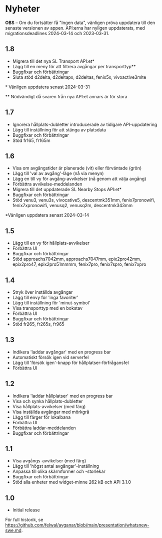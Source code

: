 # Nyheter

**OBS** – Om du fortsätter få "Ingen data", vänligen pröva uppdatera till den senaste versionen av appen. API:erna har nyligen uppdaterats, med migrationsdeadlines 2024-03-14 och 2023-03-31.

## 1.8

- Migrera till det nya SL Transport API:et*
- Lägg till en meny för att filtrera avgångar per transporttyp**
- Buggfixar och förbättringar
- Sluta stöd d2delta, d2deltapx, d2deltas, fenix5x, vivoactive3mlte

\* Vänligen uppdatera senast 2024-03-31

** Nödvändigt då svaren från nya API:et annars är för stora

## 1.7

- Ignorera hållplats-dubletter introducerade av tidigare API-uppdatering
- Lägg till inställning för att stänga av platsdata
- Buggfixar och förbättringar
- Stöd fr165, fr165m

## 1.6

- Visa om avgångstider är planerade (vit) eller förväntade (grön)
- Lägg till 'val av avgång'-läge (nå via menyn)
- Lägg en till vy för avgång-avvikelser (nå genom att välja avgång)
- Förbättra avvikelse-meddelanden
- Migrera till det uppdaterade SL Nearby Stops API:et*
- Buggfixar och förbättringar
- Stöd venu3, venu3s, vivocative5, descentmk351mm, fenix7pronowifi, fenix7xpronowifi, venusq2, venusq2m, descentmk343mm

\*Vänligen uppdatera senast 2024-03-14

## 1.5

- Lägg till en vy för hållplats-avvikelser
- Förbättra UI
- Buggfixar och förbättringar
- Stöd approachs7042mm, approachs7047mm, epix2pro42mm, epix2pro47, epix2pro51mmmm, fenix7pro, fenix7spro, fenix7xpro

## 1.4

- Stryk över inställda avgångar
- Lägg till envy för 'inga favoriter'
- Lägg till inställning för 'minut-symbol'
- Visa transporttyp med en bokstav
- Förbättra UI
- Buggfixar och förbättringar
- Stöd fr265, fr265s, fr965

## 1.3

- Indikera 'laddar avgångar' med en progress bar
- Automatiskt försök igen vid serverfel
- Lägg till 'försök igen'-knapp för hållplatser-förfrågansfel
- Förbättra UI

## 1.2

- Indikera 'laddar hållplatser' med en progress bar
- Visa och synka hållplats-dubletter
- Visa hållplats-avvikelser (med färg)
- Visa inställda avgångar med mörkgrå
- Lägg till färger för lokalbana
- Förbättra UI
- Förbättra laddar-meddelanden
- Buggfixar och förbättringar

## 1.1

- Visa avgångs-avvikelser (med färg)
- Lägg till 'högst antal avgångar'-inställning
- Anpassa till olika skärmformer och -storlekar
- Buggfixar och förbättringar
- Stöd alla enheter med widget-minne 262 kB och API 3.1.0

## 1.0

- Initial release

För full historik, se https://github.com/felwal/avganar/blob/main/presentation/whatsnew-swe.md.

